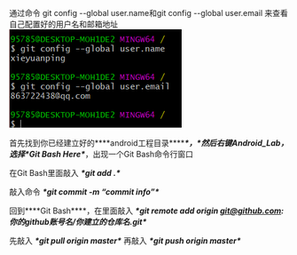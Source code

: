 通过命令 
git config --global user.name和git config --global user.email 
来查看自己配置好的用户名和邮箱地址<br>
![](https://github.com/xieyuanping/test1/blob/master/%E5%9B%BE%E7%89%871.png)


首先找到你已经建立好的***\*android工程目录\*******\*，\****然后右键Android_Lab，选择***\*Git Bash Here\****，出现一个Git Bash命令行窗口 <br>

 

在Git Bash里面敲入 
***\*git add .\**** <br>

 

敲入命令 
***\*git commit -m “commit info”\**** <br>

 

回到***\*Git Bash\****，在里面敲入 
***\*git remote add origin git@github.com:你的github账号名/你建立的仓库名.git\**** <br>

 

先敲入 
***\*git pull origin master\**** 
再敲入 
***\*git push origin master\**** <br>

 

